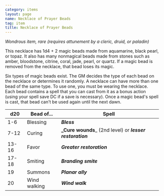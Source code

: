 ```yaml
---
category: items
layout: page
name: Necklace of Prayer Beads
tag: item
title: Necklace of Prayer Beads 
---
```

_Wondrous item, rare (requires attunement by a cleric, druid, or paladin)_ 

This necklace has 1d4 + 2 magic beads made from aquamarine, black pearl, or topaz. It also has many nonmagical beads made from stones such as amber, bloodstone, citrine, coral, jade, pearl, or quartz. If a magic bead is removed from the necklace, that bead loses its magic.

Six types of magic beads exist. The GM decides the type of each bead on the necklace or determines it randomly. A necklace can have more than one bead of the same type. To use one, you must be wearing the necklace. Each bead contains a spell that you can cast from it as a bonus action (using your spell save DC if a save is necessary). Once a magic bead's spell is cast, that bead can't be used again until the next dawn. 

| d20   | Bead of...        | Spell                                                     |
|-------|-------------------|-----------------------------------------------------------|
| 1-6   | Blessing          | **_Bless_**                                               |
| 7-12  | Curing            | **_Cure wounds**_ (2nd level) or **_lesser restoration_** |
| 13-16 | Favor             | **_Greater restoration_**                                 |
| 17-18 | Smiting           | **_Branding smite_**                                      |
| 19    | Summons           | **_Planar ally_**                                         |
| 20    | Wind walking      | **_Wind walk_**                                           |